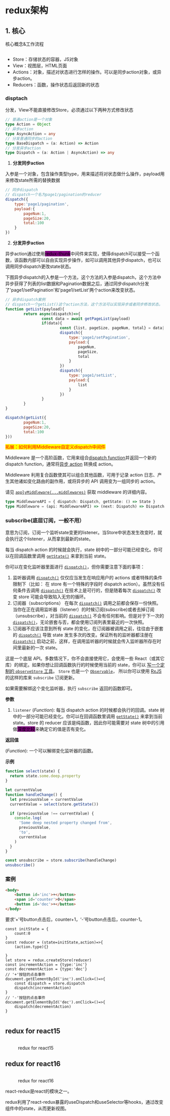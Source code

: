 # redux架构

## 1. 核心

核心概念&工作流程

<figure><img src="../.gitbook/assets/流程 (1).svg" alt=""><figcaption></figcaption></figure>

* Store：存储状态的容器，JS对象
* View：视图层，HTML页面
* Actions：对象，描述对状态进行怎样的操作。可以是同步action对象，或异步action。
* Reducers：函数，操作状态后返回新的状态

### disptach

分发，View不能直接修改Store，必须通过以下两种方式修改状态

```typescript
// 普通action是一个对象
type Action = Object
// 异步action
type AsyncAction = any
// 分发普通同步的action
type BaseDispatch = (a: Action) => Action
// 分发异步action
type Dispatch = (a: Action | AsyncAction) => any
```

1. **分发同步action**

入参是一个对象，包含操作类型type，用来描述将对状态做什么操作，payload用来修改state所需的替换数据

```javascript
// 同步dispatch
// dispatch一个名为page1/pagination的reducer
dispatch({
    type:'page1/pagination',
    payload:{
        pageNum:1,
        pageSize:20,
        total:100
    }
})
```

2. **分发异步action**

异步action通过使用<mark style="background-color:purple;">redux-thunk</mark>中间件来实现，使得dispatch可以接受一个函数，该函数内部可以自由实现异步操作，如可以调用其他异步dispatch，也可以调用同步dispatch更改state状态。

下图异步dispatch的入参是一个方法，这个方法的入参是dispatch，这个方法中异步获得了列表的list数据和Pagination数据之后，通过同步dispatch分发了'page1/setPagination'和'page1/setList'两个action来改变状态。

```javascript
// 异步dispatch案例
// dispatch一个getList()这个action方法，这个方法可以实现异步或者同步修改状态。
function getList(payload){
        return async(dispatch)=>{
                const data = await getPageList(payload)
                if(data){
                        const {list, pageSize, pageNum, total} = data||{}Ï
                        dispatch({
                            type:'page1/setPagination',
                            payload:{
                                pageNum,
                                pageSize,
                                total
                            }
                        })
                        dispatch({
                            type:'page1/setList',
                            payload:{
                                list
                            }
                        })
                }
        }
}

dispatch(getList({
        pageNum:1,
        pageSize:20,
        total:100
}))
```

&#x20;<mark style="color:red;">拓展：如何利用Middleware自定义dispatch中间件</mark>

&#x20;       Middleware 是一个高阶函数，它用来组合[dispatch function](https://cn.redux.js.org/understanding/thinking-in-redux/glossary#dispatching-function)并返回一个新的 dispatch function，通常将[异步 action](https://cn.redux.js.org/understanding/thinking-in-redux/glossary#%E5%BC%82%E6%AD%A5-action) 转换成 action。

&#x20;        Middleware 利用复合函数使其可以组合其他函数，可用于记录 action 日志、产生其他诸如变化路由的副作用，或将异步的 API 调用变为一组同步的 action。

&#x20;           请见 [`applyMiddleware(...middlewares)`](https://cn.redux.js.org/understanding/thinking-in-redux/api/applyMiddleware.md) 获取 middleware 的详细内容。

```typescript
type MiddlewareAPI = { dispatch: Dispatch, getState: () => State }
type Middleware = (api: MiddlewareAPI) => (next: Dispatch) => Dispatch
```

### subscribe(底层订阅，一般不用）

意思为订阅，订阅一个监听state变更的listener。当Store中状态发生改变时，就会执行这个listener，从而拿到最新的state。

每当 dispatch action 的时候就会执行，state 树中的一部分可能已经变化。你可以在回调函数里调用 [`getState()`](https://cn.redux.js.org/api/store#getstate) 来拿到当前 state。

你可以在变化监听器里面进行 [`dispatch()`](https://cn.redux.js.org/api/store#dispatchaction)，但你需要注意下面的事项：

1. 监听器调用 [`dispatch()`](https://cn.redux.js.org/api/store#dispatchaction) 仅仅应当发生在响应用户的 actions 或者特殊的条件限制下（比如： 在 store 有一个特殊的字段时 dispatch action）。虽然没有任何条件去调用 [`dispatch()`](https://cn.redux.js.org/api/store#dispatchaction) 在技术上是可行的，但是随着每次 [`dispatch()`](https://cn.redux.js.org/api/store#dispatchaction) 改变 store 可能会导致陷入无穷的循环。
2. 订阅器（subscriptions） 在每次 [`dispatch()`](https://cn.redux.js.org/api/store#dispatchaction) 调用之前都会保存一份快照。当你在正在调用监听器（listener）的时候订阅(subscribe)或者去掉订阅（unsubscribe），对当前的 [`dispatch()`](https://cn.redux.js.org/api/store#dispatchaction) 不会有任何影响。但是对于下一次的 [`dispatch()`](https://cn.redux.js.org/api/store#dispatchaction)，无论嵌套与否，都会使用订阅列表里最近的一次快照。
3. 订阅器不应该注意到所有 state 的变化，在订阅器被调用之前，往往由于嵌套的 [`dispatch()`](https://cn.redux.js.org/api/store#dispatchaction) 导致 state 发生多次的改变。保证所有的监听器都注册在 [`dispatch()`](https://cn.redux.js.org/api/store#dispatchaction) 启动之前，这样，在调用监听器的时候就会传入监听器所存在时间里最新的一次 state。

这是一个底层 API。多数情况下，你不会直接使用它，会使用一些 React（或其它库）的绑定。如果你想让回调函数执行的时候使用当前的 state，你可以 [写一个定制的 `observeStore` 工具](https://github.com/rackt/redux/issues/303#issuecomment-125184409)。 `Store` 也是一个 [`Observable`](https://github.com/zenparsing/es-observable)， 所以你可以使用 [RxJS](https://github.com/ReactiveX/RxJS) 的这样的库来 `subscribe` 订阅更新。

如果需要解绑这个变化监听器，执行 `subscribe` 返回的函数即可。

**参数**[**​**](https://cn.redux.js.org/api/store#%E5%8F%82%E6%95%B0-1)

1. `listener` (_Function_): 每当 dispatch action 的时候都会执行的回调。state 树中的一部分可能已经变化。你可以在回调函数里调用 [`getState()`](https://cn.redux.js.org/api/store#getstate) 来拿到当前 state。store 的 reducer 应该是纯函数，因此你可能需要对 state 树中的引用做<mark style="background-color:purple;">深度比较</mark>来确定它的值是否有变化。

**返回值**[**​**](https://cn.redux.js.org/api/store#%E8%BF%94%E5%9B%9E%E5%80%BC-1)

(_Function_): 一个可以解绑变化监听器的函数。

**示例**

```javascript
function select(state) {
  return state.some.deep.property
}

let currentValue
function handleChange() {
  let previousValue = currentValue
  currentValue = select(store.getState())

  if (previousValue !== currentValue) {
    console.log(
      'Some deep nested property changed from',
      previousValue,
      'to',
      currentValue
    )
  }
}

const unsubscribe = store.subscribe(handleChange)
unsubscribe()
```

### 案例

```html
<body>
    <button id='inc'>+</button> 
    <span id='counter'>0</span>  
    <button id='dec'>+</button>
</body>
```

要求‘+’号button点击后，counter+1，‘-’号button点击后，counter-1。

<pre class="language-javascript"><code class="lang-javascript">const initState = {
    count:0
}
const reducer = (state=initState,action)=>{
    (action.type){}
    
}
let store = redux.createStore(reducer)
const incrementAction = {type:'inc'}
const decrementAction = {type:'dec'}
// '+'按钮的点击事件
document.getElementById('inc').onClick=()=>{
    const dispatch = store.dispatch
    dispatch(incrementAction)
}
// '-'按钮的点击事件
document.getElementById('dec').onClick=()=>{
    dispatch(decrementAction)
}
<strong>
</strong></code></pre>

## redux for react15

<figure><img src="../.gitbook/assets/yuque_diagram2.jpg" alt=""><figcaption><p>redux for react15</p></figcaption></figure>

## redux for react16

<figure><img src="../.gitbook/assets/yuque_diagram (2).jpg" alt=""><figcaption><p>redux for react16</p></figcaption></figure>

react-redux是react的模块之一。

redux利用了react-redux暴露的useDispatch和useSelector等hooks，通过改变组件中的state，从而更新视图。
